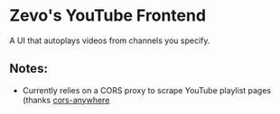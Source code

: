 # Zevo's YouTube Frontend

A UI that autoplays videos from channels you specify.

## Notes:
* Currently relies on a CORS proxy to scrape YouTube playlist pages (thanks [cors-anywhere](https://github.com/Rob--W/cors-anywhere)
